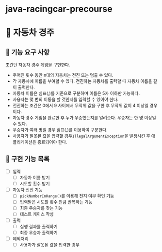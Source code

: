 # java-racingcar-precourse
# 🚗 자동차 경주

## 🎯 기능 요구 사항
초간단 자동차 경주 게임을 구현한다.
- 주어진 횟수 동안 n대의 자동차는 전진 또는 멈출 수 있다.
- 각 자동차에 이름을 부여할 수 있다. 전진하는 자동차를 출력할 때 자동차 이름을 같이 출력한다.
- 자동차 이름은 쉼표(,)를 기준으로 구분하며 이름은 5자 이하만 가능하다.
- 사용자는 몇 번의 이동을 할 것인지를 입력할 수 있어야 한다.
- 전진하는 조건은 0에서 9 사이에서 무작위 값을 구한 후 무작위 값이 4 이상일 경우이다.
- 자동차 경주 게임을 완료한 후 누가 우승했는지를 알려준다. 우승자는 한 명 이상일 수 있다.
- 우승자가 여러 명일 경우 쉼표(,)를 이용하여 구분한다.
- 사용자가 잘못된 값을 입력할 경우`IllegalArgumentException`을 발생시킨 후 애플리케이션은 종료되어야 한다.

## 🎯 구현 기능 목록
- [ ] 입력
    - [ ] 자동차 이름 받기
    - [ ] 시도할 횟수 받기
- [ ] 자동차 전진 기능
    - [ ] `pickNumberInRange()`를 이용해 전지 여부 확인 기능
    - [ ] 입력받은 시도할 횟수 만큼 반복하는 기능
    - [ ] 최종 우승자를 찾는 기능
    - [ ] 테스트 케이스 작성
- [ ] 출력
    - [ ] 실행 결과를 출력하기
    - [ ] 최종 우승자 출력하기
-[ ] 예외처리
    - [ ] 사용자가 잘못된 값을 입력한 경우